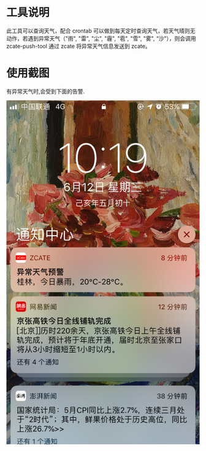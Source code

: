 # 工具说明

此工具可以查询天气，配合 crontab 可以做到每天定时查询天气，若天气晴则无动作，若遇到异常天气（"雨", "雷", "尘", "霾", "雹", "雪", "雾", “沙”），则会调用 zcate-push-tool 通过 zcate 将异常天气信息发送到 zcate。

# 使用截图

有异常天气时,会受到下面的告警.

![weather](IMG_3122.png)